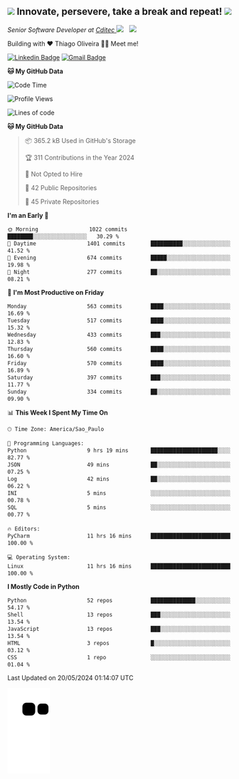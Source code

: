 <h2><img src="https://emojis.slackmojis.com/emojis/images/1531849430/4246/blob-sunglasses.gif?1531849430" width="30"/> Innovate, persevere, take a break and repeat! <img src="https://media.giphy.com/media/12oufCB0MyZ1Go/giphy.gif" width="50"></h2>
<img align='right' src="https://media.giphy.com/media/M9gbBd9nbDrOTu1Mqx/giphy.gif" width="230">
<p><em>Senior Software Developer at <a href="https://www.cditec.com.br/">Cditec
</a><img src="https://media.giphy.com/media/WUlplcMpOCEmTGBtBW/giphy.gif" width="30"> 
</em></p>



Building with ❤️ Thiago Oliveira 👋🏽 Meet me!

[![Linkedin Badge](https://img.shields.io/badge/-Thiago-blue?style=flat-square&logo=Linkedin&logoColor=white&link=https://www.linkedin.com/in/tgmarinho/)](https://www.linkedin.com/in/thiagoceconelo/) 
[![Gmail Badge](https://img.shields.io/badge/-thiceconelo@gmail.com-c14438?style=flat-square&logo=Gmail&logoColor=white&link=mailto:thiceconelo@gmail.com)](mailto:thiceconelo@gmail.com)

</em></p>

<!-- <span style="height ">
![Anurag's GitHub stats](https://github-readme-stats.vercel.app/api?username=arthurspk&show_icons=true&theme=tokyonight)
</span> -->

**🐱 My GitHub Data** 
<!--START_SECTION:waka-->
![Code Time](http://img.shields.io/badge/Code%20Time-1%2C375%20hrs%208%20mins-blue)

![Profile Views](http://img.shields.io/badge/Profile%20Views-1-blue)

![Lines of code](https://img.shields.io/badge/From%20Hello%20World%20I%27ve%20Written-4.9%20million%20lines%20of%20code-blue)

**🐱 My GitHub Data** 

> 📦 365.2 kB Used in GitHub's Storage 
 > 
> 🏆 311 Contributions in the Year 2024
 > 
> 🚫 Not Opted to Hire
 > 
> 📜 42 Public Repositories 
 > 
> 🔑 45 Private Repositories 
 > 
**I'm an Early 🐤** 

```text
🌞 Morning                1022 commits        ████████░░░░░░░░░░░░░░░░░   30.29 % 
🌆 Daytime                1401 commits        ██████████░░░░░░░░░░░░░░░   41.52 % 
🌃 Evening                674 commits         █████░░░░░░░░░░░░░░░░░░░░   19.98 % 
🌙 Night                  277 commits         ██░░░░░░░░░░░░░░░░░░░░░░░   08.21 % 
```
📅 **I'm Most Productive on Friday** 

```text
Monday                   563 commits         ████░░░░░░░░░░░░░░░░░░░░░   16.69 % 
Tuesday                  517 commits         ████░░░░░░░░░░░░░░░░░░░░░   15.32 % 
Wednesday                433 commits         ███░░░░░░░░░░░░░░░░░░░░░░   12.83 % 
Thursday                 560 commits         ████░░░░░░░░░░░░░░░░░░░░░   16.60 % 
Friday                   570 commits         ████░░░░░░░░░░░░░░░░░░░░░   16.89 % 
Saturday                 397 commits         ███░░░░░░░░░░░░░░░░░░░░░░   11.77 % 
Sunday                   334 commits         ██░░░░░░░░░░░░░░░░░░░░░░░   09.90 % 
```


📊 **This Week I Spent My Time On** 

```text
🕑︎ Time Zone: America/Sao_Paulo

💬 Programming Languages: 
Python                   9 hrs 19 mins       █████████████████████░░░░   82.77 % 
JSON                     49 mins             ██░░░░░░░░░░░░░░░░░░░░░░░   07.25 % 
Log                      42 mins             ██░░░░░░░░░░░░░░░░░░░░░░░   06.22 % 
INI                      5 mins              ░░░░░░░░░░░░░░░░░░░░░░░░░   00.78 % 
SQL                      5 mins              ░░░░░░░░░░░░░░░░░░░░░░░░░   00.77 % 

🔥 Editors: 
PyCharm                  11 hrs 16 mins      █████████████████████████   100.00 % 

💻 Operating System: 
Linux                    11 hrs 16 mins      █████████████████████████   100.00 % 
```

**I Mostly Code in Python** 

```text
Python                   52 repos            ██████████████░░░░░░░░░░░   54.17 % 
Shell                    13 repos            ███░░░░░░░░░░░░░░░░░░░░░░   13.54 % 
JavaScript               13 repos            ███░░░░░░░░░░░░░░░░░░░░░░   13.54 % 
HTML                     3 repos             █░░░░░░░░░░░░░░░░░░░░░░░░   03.12 % 
CSS                      1 repo              ░░░░░░░░░░░░░░░░░░░░░░░░░   01.04 % 
```




 Last Updated on 20/05/2024 01:14:07 UTC
<!--END_SECTION:waka-->

![Snake animation](https://github.com/rafaballerini/rafaballerini/blob/output/github-contribution-grid-snake.svg)


<!---
ceconelo/ceconelo is a ✨ special ✨ repository because its `README.md` (this file) appears on your GitHub profile.
You can click the Preview link to take a look at your changes.
--->
